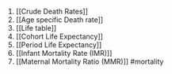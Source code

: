 1. [[Crude Death Rates]]
2. [[Age specific Death rate]]
3. [[Life table]] 
4. [[Cohort Life Expectancy]]
5. [[Period Life Expectancy]] 
6. [[Infant Mortality Rate (IMR)]] 
7. [[Maternal Mortality Ratio (MMR)]] 
#mortality